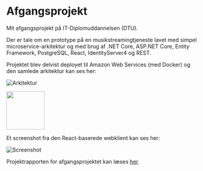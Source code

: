 # Afgangsprojekt

Mit afgangsprojekt på IT-Diplomuddannelsen (DTU).

Der er tale om en prototype på en musikstreamingtjeneste lavet med simpel microservice-arkitektur og med brug af .NET Core, ASP.NET Core, Entity Framework, PostgreSQL, React, IdentityServer4 og REST.

Projektet blev delvist deployet til Amazon Web Services (med Docker) og den samlede arkitektur kan ses her:

![Arkitektur](../master/Arkitektur.png?raw=true)

<img src="../master/Arkitektur.png?raw=true" width="100">

Et screenshot fra den React-baserede webklient kan ses her:

![Screenshot](../master/Screensdump.png?raw=true)

Projektrapporten for afgangsprojektet kan læses [her](https://nikolajstrands.dk/wp-content/uploads/2020/08/s185350-Nikolaj-Strands-Afgangsprojekt.pdf).

